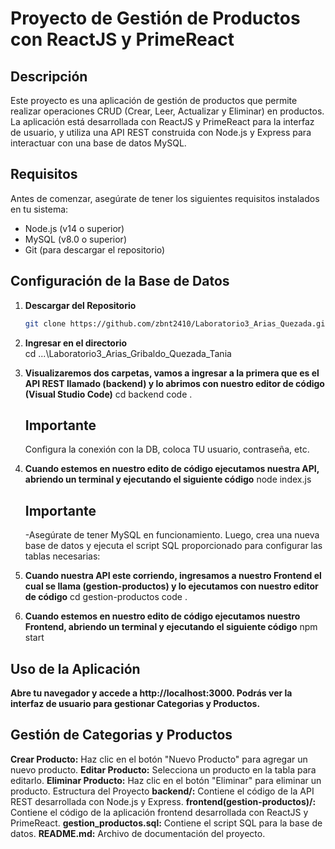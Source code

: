 # Proyecto de Gestión de Productos con ReactJS y PrimeReact

## Descripción

Este proyecto es una aplicación de gestión de productos que permite realizar operaciones CRUD (Crear, Leer, Actualizar y Eliminar) en productos. La aplicación está desarrollada con ReactJS y PrimeReact para la interfaz de usuario, y utiliza una API REST construida con Node.js y Express para interactuar con una base de datos MySQL.

## Requisitos

Antes de comenzar, asegúrate de tener los siguientes requisitos instalados en tu sistema:

- Node.js (v14 o superior)
- MySQL (v8.0 o superior)
- Git (para descargar el repositorio)

## Configuración de la Base de Datos

1. **Descargar del Repositorio**

   ```bash
   git clone https://github.com/zbnt2410/Laboratorio3_Arias_Quezada.git

2. **Ingresar en el directorio**   
   cd ...\Laboratorio3_Arias_Gribaldo_Quezada_Tania

3. **Visualizaremos dos carpetas, vamos a ingresar a la primera que es el API REST llamado (backend) y lo abrimos con nuestro editor de código (Visual Studio Code)**
    cd backend
    code .

    ## Importante
    Configura la conexión con la DB, coloca TU usuario, contraseña, etc.
4. **Cuando estemos en nuestro edito de código ejecutamos nuestra API, abriendo un terminal y ejecutando el siguiente código**
    node index.js

    ## Importante
    -Asegúrate de tener MySQL en funcionamiento. Luego, crea una nueva base de datos y ejecuta el script SQL proporcionado para configurar las tablas necesarias:

5. **Cuando nuestra API este corriendo, ingresamos a nuestro Frontend el cual se llama (gestion-productos) y lo ejecutamos con nuestro  editor de código**
    cd gestion-productos
    code .
6. **Cuando estemos en nuestro edito de código ejecutamos nuestro Frontend, abriendo un terminal y ejecutando el siguiente código**
    npm start

## Uso de la Aplicación

**Abre tu navegador y accede a http://localhost:3000. Podrás ver la interfaz de usuario para gestionar Categorias y Productos.**

## Gestión de Categorias y Productos

**Crear Producto:** Haz clic en el botón "Nuevo Producto" para agregar un nuevo producto.
**Editar Producto:** Selecciona un producto en la tabla para editarlo.
**Eliminar Producto:** Haz clic en el botón "Eliminar" para eliminar un producto.
Estructura del Proyecto
**backend/:** Contiene el código de la API REST desarrollada con Node.js y Express.
**frontend(gestion-productos)/:** Contiene el código de la aplicación frontend desarrollada con ReactJS y PrimeReact.
**gestion_productos.sql:** Contiene el script SQL para la base de datos.
**README.md:** Archivo de documentación del proyecto.


